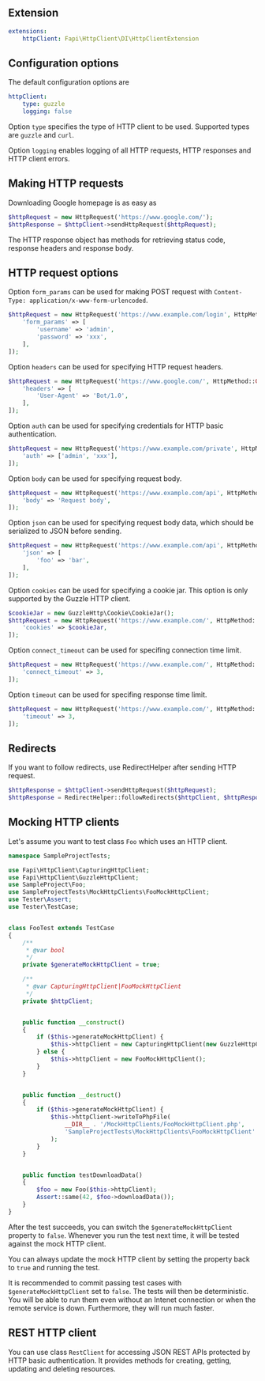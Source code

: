 Extension
---
```yaml
extensions:
	httpClient: Fapi\HttpClient\DI\HttpClientExtension
```

Configuration options
---------------------

The default configuration options are

```yaml
httpClient:
	type: guzzle
	logging: false
```

Option `type` specifies the type of HTTP client to be used. Supported types are `guzzle` and `curl`.

Option `logging` enables logging of all HTTP requests, HTTP responses and HTTP client errors.

Making HTTP requests
--------------------

Downloading Google homepage is as easy as

```php
$httpRequest = new HttpRequest('https://www.google.com/');
$httpResponse = $httpClient->sendHttpRequest($httpRequest);
```

The HTTP response object has methods for retrieving status code, response headers and response body.

HTTP request options
--------------------

Option `form_params` can be used for making POST request with `Content-Type: application/x-www-form-urlencoded`.

```php
$httpRequest = new HttpRequest('https://www.example.com/login', HttpMethod::POST, [
	'form_params' => [
		'username' => 'admin',
		'password' => 'xxx',
	],
]);
```

Option `headers` can be used for specifying HTTP request headers.

```php
$httpRequest = new HttpRequest('https://www.google.com/', HttpMethod::GET, [
	'headers' => [
		'User-Agent' => 'Bot/1.0',
	],
]);
```

Option `auth` can be used for specifying credentials for HTTP basic authentication.

```php
$httpRequest = new HttpRequest('https://www.example.com/private', HttpMethod::GET, [
	'auth' => ['admin', 'xxx'],
]);
```

Option `body` can be used for specifying request body.

```php
$httpRequest = new HttpRequest('https://www.example.com/api', HttpMethod::POST, [
	'body' => 'Request body',
]);
```

Option `json` can be used for specifying request body data, which should be serialized to JSON before sending.

```php
$httpRequest = new HttpRequest('https://www.example.com/api', HttpMethod::POST, [
	'json' => [
		'foo' => 'bar',
	],
]);
```

Option `cookies` can be used for specifying a cookie jar. This option is only supported by the Guzzle HTTP client.

```php
$cookieJar = new GuzzleHttp\Cookie\CookieJar();
$httpRequest = new HttpRequest('https://www.example.com/', HttpMethod::GET, [
	'cookies' => $cookieJar,
]);
```

Option `connect_timeout` can be used for specifing connection time limit.

```php
$httpRequest = new HttpRequest('https://www.example.com/', HttpMethod::GET, [
	'connect_timeout' => 3,
]);
```

Option `timeout` can be used for specifing response time limit.

```php
$httpRequest = new HttpRequest('https://www.example.com/', HttpMethod::GET, [
	'timeout' => 3,
]);
```

Redirects
---------

If you want to follow redirects, use RedirectHelper after sending HTTP request.

```php
$httpResponse = $httpClient->sendHttpRequest($httpRequest);
$httpResponse = RedirectHelper::followRedirects($httpClient, $httpResponse);
```

Mocking HTTP clients
--------------------

Let's assume you want to test class `Foo` which uses an HTTP client.

```php
namespace SampleProjectTests;

use Fapi\HttpClient\CapturingHttpClient;
use Fapi\HttpClient\GuzzleHttpClient;
use SampleProject\Foo;
use SampleProjectTests\MockHttpClients\FooMockHttpClient;
use Tester\Assert;
use Tester\TestCase;


class FooTest extends TestCase
{
	/**
	 * @var bool
	 */
	private $generateMockHttpClient = true;

	/**
	 * @var CapturingHttpClient|FooMockHttpClient
	 */
	private $httpClient;


	public function __construct()
	{
		if ($this->generateMockHttpClient) {
			$this->httpClient = new CapturingHttpClient(new GuzzleHttpClient());
		} else {
			$this->httpClient = new FooMockHttpClient();
		}
	}


	public function __destruct()
	{
		if ($this->generateMockHttpClient) {
			$this->httpClient->writeToPhpFile(
				__DIR__ . '/MockHttpClients/FooMockHttpClient.php',
				'SampleProjectTests\MockHttpClients\FooMockHttpClient'
			);
		}
	}


	public function testDownloadData()
	{
		$foo = new Foo($this->httpClient);
		Assert::same(42, $foo->downloadData());
	}
}
```

After the test succeeds, you can switch the `$generateMockHttpClient` property to `false`. Whenever you run the test next time, it will be tested against the mock HTTP client.

You can always update the mock HTTP client by setting the property back to `true` and running the test.

It is recommended to commit passing test cases with `$generateMockHttpClient` set to `false`. The tests will then be deterministic. You will be able to run them even without an Intenet connection or when the remote service is down. Furthermore, they will run much faster.

REST HTTP client
----------------

You can use class `RestClient` for accessing JSON REST APIs protected by HTTP basic authentication. It provides methods for creating, getting, updating and deleting resources.
